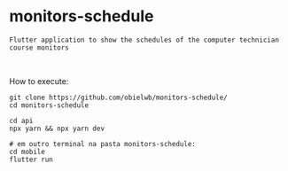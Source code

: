 # monitors-schedule
```
Flutter application to show the schedules of the computer technician course monitors
```
<br/>

How to execute: 
```
git clone https://github.com/obielwb/monitors-schedule/
cd monitors-schedule

cd api 
npx yarn && npx yarn dev 

# em outro terminal na pasta monitors-schedule: 
cd mobile
flutter run
```
